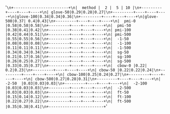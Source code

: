 '```\n+------------------------+\n|  method |  2 |  5 | 10 |\n+---------+----+----+----+\n| glove-50|0.29|0.28|0.27|\n+---------+----+----+----+\n|glove-100|0.34|0.34|0.36|\n+---------+----+----+----+\n|glove-500|0.37| 0.4|0.43|\n+---------+----+----+----+\n|  pmi-0  |0.58|0.58|0.58|\n+---------+----+----+----+\n|  pmi-50 |0.38|0.41|0.42|\n+---------+----+----+----+\n| pmi-100 |0.42|0.44|0.51|\n+---------+----+----+----+\n| pmi-500 |0.55|0.55|0.56|\n+---------+----+----+----+\n|  -1-50  |0.08|0.08|0.08|\n+---------+----+----+----+\n|  -1-100 |0.11|0.11|0.11|\n+---------+----+----+----+\n|  -1-500 |0.34|0.34|0.34|\n+---------+----+----+----+\n|  sg-50  |0.21|0.17|0.16|\n+---------+----+----+----+\n|  sg-100 |0.26|0.25|0.27|\n+---------+----+----+----+\n|  sg-500 |0.33|0.35|0.37|\n+---------+----+----+----+\n|  cbow-0 |0.22| 0.2|0.23|\n+---------+----+----+----+\n| cbow-50 |0.22|0.22|0.24|\n+---------+----+----+----+\n| cbow-100|0.25|0.24|0.27|\n+---------+----+----+----+\n| cbow-500|0.27|0.28|0.31|\n+---------+----+----+----+\n|  -2-50  |0.03|0.03|0.03|\n+---------+----+----+----+\n|  -2-100 |0.03|0.03|0.03|\n+---------+----+----+----+\n|  -2-500 |0.03|0.03|0.03|\n+---------+----+----+----+\n|  ft-50  |0.15|0.14|0.12|\n+---------+----+----+----+\n|  ft-100 |0.22|0.27|0.22|\n+---------+----+----+----+\n|  ft-500 |0.35|0.38|0.41|\n+------------------------+```'
